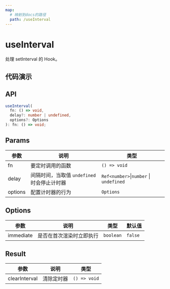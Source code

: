 ```yaml
---
map:
  # 映射到docs的路径
  path: /useInterval
---
```


# useInterval

处理 setInterval 的 Hook。

## 代码演示

<demo src="./demo/demo.vue"
  language="vue"
  title="基本用法"
  desc="每2000ms，执行一次"> </demo>

## API

```typescript
useInterval(
  fn: () => void,
  delay?: number | undefined,
  options?: Options
): fn: () => void;
```

## Params

| 参数    | 说明                                        | 类型                                   |
| ------- | ------------------------------------------- | -------------------------------------- |
| fn      | 要定时调用的函数                            | `() => void`                           |
| delay   | 间隔时间，当取值 `undefined` 时会停止计时器 | `Ref<number>`\|`number` \| `undefined` |
| options | 配置计时器的行为                            | `Options`                              |

## Options

| 参数      | 说明                     | 类型      | 默认值  |
| --------- | ------------------------ | --------- | ------- |
| immediate | 是否在首次渲染时立即执行 | `boolean` | `false` |

## Result

| 参数          | 说明       | 类型         |
| ------------- | ---------- | ------------ |
| clearInterval | 清除定时器 | `() => void` |
